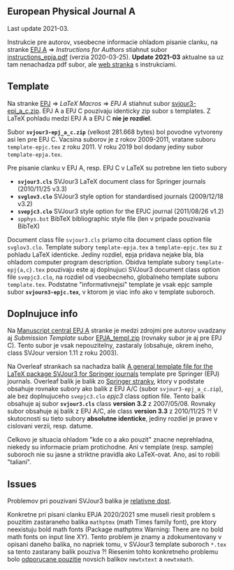European Physical Journal A
---------------------------
Last update 2021-03.

Instrukcie pre autorov, vseobecne informacie ohladom pisanie clanku, na stranke [EPJ A](https://epja.epj.org/) => *Instructions for Authors* stiahnut subor [instructions_epja.pdf](http://www.epj.org/images/stories/instructions/instructions_epja.pdf) (verzia 2020-03-25). **Update 2021-03** aktualne sa uz tam nenachadza pdf subor, ale [web stranka](https://www.springer.com/journal/10050/submission-guidelines) s instrukciami.

## Template
Na stranke [EPJ](https://www.epj.org/) => *LaTeX Macros* => *EPJ A* stiahnut subor [svjour3-epj_a_c.zip](http://epj.org/images/stories/latex/svjour3-epj_a_c.zip). EPJ A a EPJ C pouzivaju identicky zip subor s templates. Z LaTeX pohladu medzi EPJ A a EPJ C **nie je rozdiel**.

Subor **`svjour3-epj_a_c.zip`** (velkost 281.668 bytes) bol povodne vytvoreny asi len pre EPJ C. Vacsina suborov je z rokov 2009-2011, vratane suboru `template-epjc.tex` z roku 2011. V roku 2019 bol dodany jediny subor `template-epja.tex`.

Pre pisanie clanku v EPJ A, resp. EPJ C v LaTeX su potrebne len tieto subory
* **`svjour3.cls`** SVJour3 LaTeX document class for Springer journals (2010/11/25 v3.3)
* **`svglov3.clo`** SVJour3 style option for standardised journals (2009/12/18 v3.2)
* **`svepjc3.clo`** SVJour3 style option for the EPJC journal (2011/08/26 v1.2)
* `spphys.bst` BibTeX bibliographic style file (len v pripade pouzivania BibTeX)

Document class file `svjour3.cls` priamo cita document class option file `svglov3.clo`. Template subory `template-epja.tex` a `template-epjc.tex` su z pohladu LaTeX identicke. Jediny rozdiel, epja pridava nejake bla, bla ohladom computer program description. Obidva template subory `template-epj{a,c}.tex` pouzivaju este aj doplnujuci SVJour3 document class option file `svepjc3.clo`, na rozdiel od vseobecneho, globalneho template suboru `template.tex`. Podstatne "informativnejsi" template je vsak epjc sample subor **`svjourn3-epjc.tex`**, v ktorom je viac info ako v template suboroch.

## Doplnujuce info
Na [Manuscript central EPJ A](https://mc.manuscriptcentral.com/epja) stranke je medzi zdrojmi pre autorov uvadzany aj *Submission Template* subor [EPJA_templ.zip](https://mc.manuscriptcentral.com/societyimages/epja/EPJA_templ.zip) (rovnaky subor je aj pre EPJ C). Tento subor je vsak nepouzitelny, zastaraly (obsahuje, okrem ineho, class SVJour version 1.11 z roku 2003).

Na Overleaf strankach sa nachadza balik [A general template file for the LaTeX package SVJour3 for Springer journals](https://www.overleaf.com/latex/templates/a-general-template-file-for-the-latex-package-svjour3-for-springer-journals/pbbwqhxxvtbp) template pre Springer (EPJ) journals. Overleaf balik je balik zo [Springer stranky](http://static.springer.com/sgw/documents/468198/application/zip/LaTeX.zip), ktory v podstate obsahuje rovnake subory ako balik z EPJ A/C (subor `svjour3-epj_a_c.zip`), ale bez doplnujuceho `svepjc3.clo` *epjc3* class option file. Tento balik obsahuje aj subor **`svjour3.cls`** class **version 3.2** z 2007/05/08. Rovnaky subor obsahuje aj balik z EPJ A/C, ale class **version 3.3** z 2010/11/25 ?! V skutocnosti su tieto subory **absolutne identicke**, jediny rozdiel je prave v cislovani verzii, resp. datume.

Celkovo je situacia ohladom "kde co a ako pouzit" znacne neprehladna, niekedy su informacie priam protichodne. Ani v template (resp. sample) suboroch nie su jasne a striktne pravidla ako LaTeX-ovat. Ano, asi to robili "taliani".

## Issues
Problemov pri pouzivani SVJour3 balika je [relativne dost](https://tex.stackexchange.com/search?q=svjour3).

Konkretne pri pisani clanku EPJA 2020/2021 sme museli riesit problem s pouzitim zastaraneho balika `mathptmx` (math Times family font), pre ktory neexistuju bold math fonts (Package mathptmx Warning: There are no bold math fonts on input line XY). Tento problem je znamy a zdokumentovany v opisani daneho balika, no napriek tomu, v SVJour3 template suboroch `*.tex` sa tento zastarany balik pouziva ?! Riesenim tohto konkretneho problemu bolo [odporucane pouzitie](https://ctan.org/pkg/mathptmx) novsich balikov `newtxtext` a `newtxmath`.
